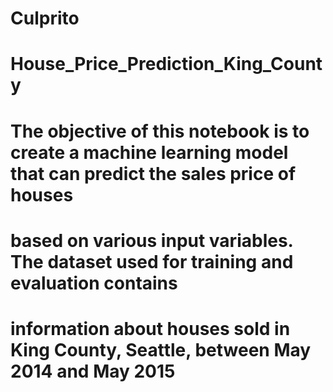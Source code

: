 # Culprito
# House_Price_Prediction_King_County
# The objective of this notebook is to create a machine learning model that can predict the sales price of houses 
# based on various input variables. The dataset used for training and evaluation contains 
# information about houses sold in King County, Seattle, between May 2014 and May 2015
